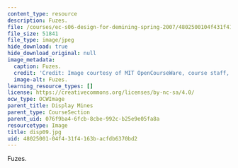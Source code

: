 ```yaml
---
content_type: resource
description: Fuzes.
file: /courses/ec-s06-design-for-demining-spring-2007/4802500104f431f4163bacfdb6370bd2_disp09.jpg
file_size: 51841
file_type: image/jpeg
hide_download: true
hide_download_original: null
image_metadata:
  caption: Fuzes.
  credit: 'Credit: Image courtesy of MIT OpenCourseWare, course staff, and students.'
  image-alt: Fuzes.
learning_resource_types: []
license: https://creativecommons.org/licenses/by-nc-sa/4.0/
ocw_type: OCWImage
parent_title: Display Mines
parent_type: CourseSection
parent_uid: 076f9ba4-6fcb-8cbe-992c-b25e9e05fa8a
resourcetype: Image
title: disp09.jpg
uid: 48025001-04f4-31f4-163b-acfdb6370bd2
---
```

Fuzes.